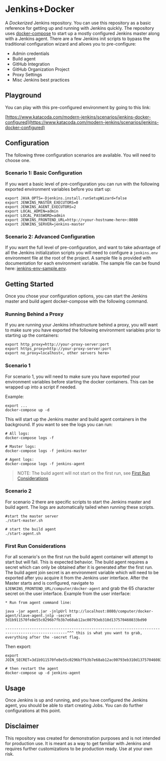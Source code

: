 # Jenkins+Docker

A _Dockerized_ Jenkins repository. You can use this repository as a basic reference for getting up and running with Jenkins quickly. The repository uses [docker-compose](https://docs.docker.com/compose/overview/) to start up a mostly configured Jenkins master along with a Jenkins agent. There are a few Jenkins init scripts to bypass the traditional configuration wizard and allows you to pre-configure:

* Admin credentials
* Build agent
* GitHub Integration
* GitHub Organization Project
* Proxy Settings
* Misc Jenkins best practices

## Playground

You can play with this pre-configured environment by going to this link:

[https://www.katacoda.com/modern-jenkins/scenarios/jenkins-docker-configured](https://www.katacoda.com/modern-jenkins/scenarios/jenkins-docker-configured)

## Configuration

The following three configuration scenarios are available. You will need to choose one.

### Scenario 1: Basic Configuration

If you want a basic level of pre-configuration you can run with the following exported environment variables before you start up:

```Script
export JAVA_OPTS=-Djenkins.install.runSetupWizard=false
export JENKINS_MASTER_EXECUTORS=0
export JENKINS_AGENT_EXECUTORS=2
export LOCAL_ADMIN=admin
export LOCAL_PASSWORD=admin
export JENKINS_FRONTEND_URL=http://<your-hostname-here>:8080
export JENKINS_SERVER=jenkins-master
```

### Scenario 2: Advanced Configuration

If you want the full level of pre-configuration, and want to take advantage of all the Jenkins initialization scripts you will need to configure a `jenkins.env` environment file at the root of the project. A sample file is provided with documentation for each environment variable. The sample file can be found here: [jenkins-env-sample.env](./jenkins-env-sample.env).

## Getting Started

Once you chose your configuration options, you can start the Jenkins master and build agent docker-compose with the following command.

### Running Behind a Proxy

If you are running your Jenkins infrastructure behind a proxy, you will want to make sure you have exported the following environment variables prior to starting up the containers:

```Script
export http_proxy=http://your-proxy-server:port
export https_proxy=http://your-proxy-server:port
export no_proxy=localhost<, other servers here>
```

### Scenario 1

For scenario 1, you will need to make sure you have exported your environment variables before starting the docker containers. This can be wrapped up into a script if needed.

Example:

```Script
export ...
docker-compose up -d
```

This will start up the Jenkins master and build agent containers in the background. If you want to see the logs you can run:

```Script
# All logs:
docker-compose logs -f

# Master logs:
docker-compose logs -f jenkins-master

# Agent logs:
docker-compose logs -f jenkins-agent
```

> NOTE: The build agent will not start on the first run, see [First Run Considerations](#first-run-considerations)

### Scenario 2

For scenario 2 there are specific scripts to start the Jenkins master and build agent. The logs are automatically tailed when running these scripts.

```Script
#start the master server
./start-master.sh

# start the build agent
./start-agent.sh
```

### First Run Considerations

For all scenario's on the first run the build agent container will attempt to start but will fail. This is expected behavior. The build agent requires a secret which can only be obtained after it is generated after the first run. The build agent join secret is an environment variable which will need to be exported after you acquire it from the Jenkins user interface. After the Master starts and is configured, navigate to `$JENKINS_FRONTEND_URL/computer/docker-agent` and grab the 65 character secret on the user interface. Example from the user interface:

```
* Run from agent command line:

java -jar agent.jar -jnlpUrl http://localhost:8080/computer/docker-agent/slave-agent.jnlp -secret 3d1b911570fe8e55c0296b7fb3b7e68ab12ac00793eb310d137570460833bd90 

--------------------------------------------------------------------------------------------------^^^ this is what you want to grab, everything after the -secret flag.
```

Then export:

```Script
export JOIN_SECRET=3d1b911570fe8e55c0296b7fb3b7e68ab12ac00793eb310d137570460833bd90

# then restart the agent
docker-compose up -d jenkins-agent
```

## Usage

Once Jenkins is up and running, and you have configured the Jenkins agent, you should be able to start creating Jobs. You can do further configurations at this point.


## Disclaimer

This repository was created for demonstration purposes and is not intended for production use. It is meant as a way to get familiar with Jenkins and requires further customizations to be production ready. Use at your own risk.


